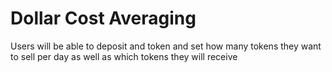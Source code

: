 # Dollar Cost Averaging

Users will be able to deposit and token and set how many tokens they want to sell per day as well as which tokens they will receive
